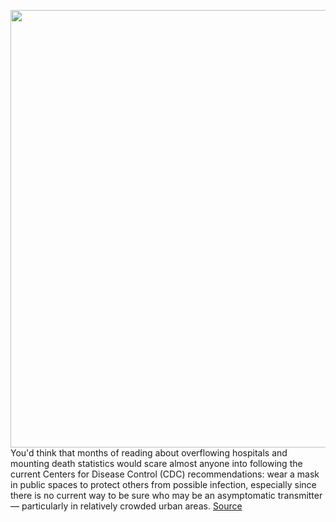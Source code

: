 <img src='https://cdn.vox-cdn.com/thumbor/vW-UkRG7FfokCQ4K_LsQJkjJ0x4=/0x0:2040x1360/1200x800/filters:focal(857x517:1183x843)/cdn.vox-cdn.com/uploads/chorus_image/image/66983652/acastro_200512_1777_faceMask_0001.0.0.jpg' width='700px' /><br/>
You'd think that months of reading about overflowing hospitals and mounting death statistics would scare almost anyone into following the current Centers for Disease Control (CDC) recommendations: wear a mask in public spaces to protect others from possible infection, especially since there is no current way to be sure who may be an asymptomatic transmitter — particularly in relatively crowded urban areas.
<a href='https://www.theverge.com/21303553/face-mask-coronavirus-cdc-etiquette-public'> Source <a/>